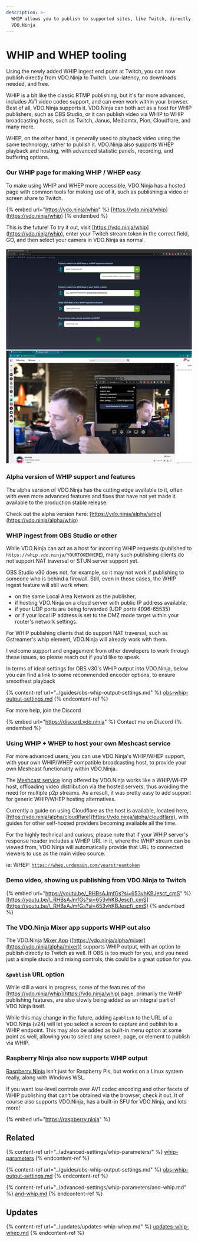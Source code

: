 ```yaml
---
description: >-
  WHIP allows you to publish to supported sites, like Twitch, directly from
  VDO.Ninja
---
```


# WHIP and WHEP tooling

Using the newly added WHIP ingest end point at Twitch, you can now publish directly from VDO.Ninja to Twitch. Low-latency, no downloads needed, and free.

WHIP is a bit like the classic RTMP publishing, but it's far more advanced, includes AV1 video codec support, and can even work within your browser. Best of all, VDO.Ninja supports it. VDO.Ninja can both act as a host for WHIP publishers, such as OBS Studio, or it can publish video via WHIP to WHIP broadcasting hosts, such as Twitch, Janus, Mediamtx, Pion, Cloudflare, and many more.

WHEP, on the other hand, is generally used to playback video using the same technology, rather to publish it. VDO.Ninja also supports WHEP playback and hosting, with advanced statistic panels, recording, and buffering options.&#x20;

### Our WHIP page for making WHIP / WHEP easy

To make using WHIP and WHEP more accessible, VDO.Ninja has a hosted page with common tools for making use of it, such as publishing a video or screen share to Twitch.

{% embed url="https://vdo.ninja/whip" %}
[https://vdo.ninja/whip](https://vdo.ninja/whip)
{% endembed %}

This is the future! To try it out, visit [https://vdo.ninja/whip](https://vdo.ninja/whip), enter your Twitch stream token in the correct field, GO, and then select your camera in VDO.Ninja as normal.\
\
![](<../.gitbook/assets/image (198).png>)![](<../.gitbook/assets/image (199).png>)

### Alpha version of WHIP support and features

The alpha version of VDO.Ninja has the cutting edge available to it, often with even more advanced features and fixes that have not yet made it available to the production stable release.

Check out the alpha version here: [https://vdo.ninja/alpha/whip](https://vdo.ninja/alpha/whip)

### WHIP ingest from OBS Studio or other

While VDO.Ninja can act as a host for incoming WHIP requests (published to `https://whip.vdo.ninja/YOURTOKENHERE`), many such publishing clients do not support NAT traversal or STUN server support yet.&#x20;

OBS Studio v30 does not, for example, so it may not work if publishing to someone who is behind a firewall. Still, even in those cases, the WHIP ingest feature will still work when:

* on the same Local Area Network as the publisher,&#x20;
* if hosting VDO.Ninja on a cloud server with public IP address available,&#x20;
* if your UDP ports are being forwarded (UDP ports 4096-65535)
* or if your local IP address is set to the DMZ mode target within your router's network settings.

For WHIP publishing clients that do support NAT traversal, such as Gstreamer's whip element, VDO.Ninja will already work with them.

I welcome support and engagement from other developers to work through these issues, so please reach out if you'd like to speak.

In terms of ideal settings for OBS v30's WHIP output into VDO.Ninja, below you can find a link to some recommended encoder options, to ensure smoothest playback

{% content-ref url="../guides/obs-whip-output-settings.md" %}
[obs-whip-output-settings.md](../guides/obs-whip-output-settings.md)
{% endcontent-ref %}

For more help, join the Discord

{% embed url="https://discord.vdo.ninja" %}
Contact me on Discord
{% endembed %}

### Using WHIP + WHEP to host your own Meshcast service

For more advanced users, you can use VDO.Ninja's WHIP/WHEP support, with your own WHIP/WHEP compatible broadcasting host, to provide your own Meshcast functionality within VDO.Ninja.

The [Meshcast service](meshcast.io.md) long offered by VDO.Ninja works like a WHIP/WHEP host, offloading video distribution via the hosted servers, thus avoiding the need for multiple p2p streams. As a result, it was pretty easy to add support for generic WHIP/WHEP hosting alternatives.

Currently a guide on using Cloudflare as the host is available, located here, [https://vdo.ninja/alpha/cloudflare](https://vdo.ninja/alpha/cloudflare), with guides for other self-hosted providers becoming available all the time.

For the highly technical and curious, please note that if your WHIP server's response header includes a WHEP URL in it, where the WHIP stream can be viewed from, VDO.Ninja will automatically provide that URL to connected viewers to use as the main video source.

ie: WHEP: [`https://whep.urdomain.com/yourstreamtoken`](https://whep.urdomain.com/yourstreamtoken)

### Demo video, showing us publishing from VDO.Ninja to Twitch

{% embed url="https://youtu.be/_RHBsAJmfGs?si=653vhKBJesct_cmS" %}
[https://youtu.be/\_RHBsAJmfGs?si=653vhKBJesct\_cmS](https://youtu.be/\_RHBsAJmfGs?si=653vhKBJesct\_cmS)
{% endembed %}

### The VDO.Ninja Mixer app supports WHIP out also

The VDO.Ninja [Mixer App](mixer-app.md) ([https://vdo.ninja/alpha/mixer](https://vdo.ninja/alpha/mixer)) supports WHIP output, with an option to publish directly to Twitch as well. If OBS is too much for you, and you need just a simple studio and mixing controls, this could be a great option for you.

### `&publish` URL option

While still a work in progress, some of the features of the [https://vdo.ninja/whip](https://vdo.ninja/whip) page, primarily the WHIP publishing features, are also slowly being added as an integral part of VDO.Ninja itself.

While this may change in the future, adding `&publish` to the URL of a VDO.Ninja (v24) will let you select a screen to capture and publish to a WHIP endpoint. This may also be added as built-in menu option at some point as well, allowing you to select any screen, page, or element to publish via WHIP.

### Raspberry Ninja also now supports WHIP output

[Raspberry.Ninja](raspberry.ninja/) isn't just for Raspberry Pis, but works on a Linux system really, along with Windows WSL.

If you want low-level controls over AV1 codec encoding and other facets of WHIP publishing that can't be obtained via the browser, check it out. It of course also supports VDO.Ninja, has a built-in SFU for VDO.Ninja, and lots more!

{% embed url="https://raspberry.ninja" %}

## Related

{% content-ref url="../advanced-settings/whip-parameters/" %}
[whip-parameters](../advanced-settings/whip-parameters/)
{% endcontent-ref %}

{% content-ref url="../guides/obs-whip-output-settings.md" %}
[obs-whip-output-settings.md](../guides/obs-whip-output-settings.md)
{% endcontent-ref %}

{% content-ref url="../advanced-settings/whip-parameters/and-whip.md" %}
[and-whip.md](../advanced-settings/whip-parameters/and-whip.md)
{% endcontent-ref %}

## Updates

{% content-ref url="../updates/updates-whip-whep.md" %}
[updates-whip-whep.md](../updates/updates-whip-whep.md)
{% endcontent-ref %}
